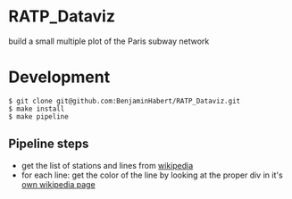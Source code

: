 # RATP_Dataviz

build a small multiple plot of the Paris subway network

# Development

```
$ git clone git@github.com:BenjaminHabert/RATP_Dataviz.git
$ make install
$ make pipeline
```

## Pipeline steps

- get the list of stations and lines from [wikipedia](https://fr.wikipedia.org/wiki/Liste_des_stations_du_m%C3%A9tro_de_Paris)
- for each line: get the color of the line by looking at the proper div in
it's [own wikipedia page](https://fr.wikipedia.org/wiki/Ligne_9_du_m%C3%A9tro_de_Paris)
